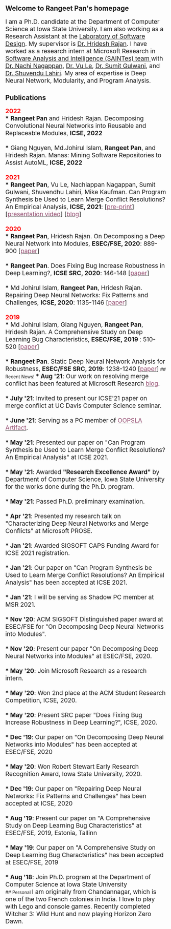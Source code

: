 <!-- Global site tag (gtag.js) - Google Analytics -->
<script async src="https://www.googletagmanager.com/gtag/js?id=UA-148953677-1"></script>
<script>
  window.dataLayer = window.dataLayer || [];
  function gtag(){dataLayer.push(arguments);}
  gtag('js', new Date());

  gtag('config', 'UA-148953677-1');
</script>

## Welcome to Rangeet Pan's homepage
<span style="font-size:1.35em;">
I am a Ph.D. candidate at the Department of Computer Science at Iowa State University. I am also working as a Research Assistant at the <a href="http://design.cs.iastate.edu/"> Laboratory of Software Design</a>. My supervisor is <a href="http://web.cs.iastate.edu/~hridesh/">Dr. Hridesh Rajan</a>. I have worked as a research intern at Microsoft Research in <a href="https://www.microsoft.com/en-us/research/group/saint-group/"> Software Analysis and Intelligence (SAINTes) team </a> with <a href="https://www.microsoft.com/en-us/research/people/nachin/">Dr. Nachi Nagappan</a>, <a href="http://vuminhle.com/">Dr. Vu Le</a>, <a href="https://www.microsoft.com/en-us/research/people/sumitg/">Dr. Sumit Gulwani</a>, and <a href="https://www.microsoft.com/en-us/research/people/shuvendu/">Dr. Shuvendu Lahiri</a>. My area of expertise is Deep Neural Network, Modularity, and Program Analysis.</span>

## Publications
<span style="font-size:1.35em;">
<b><font color="red">2022</font></b><br>
 <b>*</b> <b>Rangeet Pan</b> and Hridesh Rajan.
Decomposing Convolutional Neural Networks into Reusable and Replaceable Modules,
<b>ICSE, 2022</b>
 <br><br> 
  <b>*</b> Giang Nguyen, Md.Johirul Islam, <b>Rangeet Pan</b>, and Hridesh Rajan.
Manas: Mining Software Repositories to Assist AutoML,
<b>ICSE, 2022</b>
  <br></br>
<b><font color="red">2021</font></b><br>
  <b>*</b> <b>Rangeet Pan</b>, Vu Le, Nachiappan Nagappan, Sumit Gulwani, Shuvendhu Lahiri, Mike Kaufman.
Can Program Synthesis be Used to Learn Merge Conflict Resolutions? An Empirical Analysis,
<b>ICSE, 2021</b>: [<a
href="https://arxiv.org/pdf/2103.02004.pdf"><span style='color:#954F72'>pre-print</span></a>] [<a
href="https://www.youtube.com/watch?v=Udsf9k20vbE"><span style='color:#954F72'>presentation video</span></a>] [<a
href="https://www.microsoft.com/en-us/research/blog/safe-program-merges-at-scale-a-grand-challenge-for-program-repair-research/?OCID=msr_blog_Programinglanguages_tw"><span style='color:#954F72'>blog</span></a>]
<br><br>
<b><font color="red">2020</font></b><br>
<b>*</b> <b>Rangeet Pan</b>, Hridesh Rajan.
On Decomposing a Deep Neural Network into Modules,
<b>ESEC/FSE, 2020</b>: 889-900 [<a
href="https://dl.acm.org/doi/10.1145/3368089.3409668"><span style='color:#954F72'>paper</span></a>]
<br><br>
<b>*</b> <b>Rangeet Pan</b>. Does Fixing Bug Increase Robustness in Deep Learning?,
<b>ICSE SRC, 2020</b>: 146-148 [<a
href="https://dl.acm.org/doi/10.1145/3377812.3382175"><span style='color:#954F72'>paper</span></a>]
<br><br>
<b>*</b> Md Johirul Islam, <b>Rangeet Pan</b>, Hridesh Rajan. Repairing Deep Neural Networks: Fix Patterns and Challenges,
<b>ICSE, 2020</b>: 1135-1146 [<a
href="https://dl.acm.org/doi/10.1145/3377811.3380378"><span style='color:#954F72'>paper</span></a>]
<br>
<br>
<b><font color="red">2019</font></b>
<br>
<b>*</b> Md Johirul Islam, Giang Nguyen, <b>Rangeet Pan</b>, Hridesh Rajan. A Comprehensive Study on Deep Learning Bug Characteristics,
<b>ESEC/FSE, 2019 </b>: 510-520 [<a
href="https://dl.acm.org/doi/abs/10.1145/3338906.3338955"><span style='color:#954F72'>paper</span></a>]
<br><br>
<b>*</b> <b>Rangeet Pan</b>. Static Deep Neural Network Analysis for Robustness,
<b>ESEC/FSE SRC, 2019</b>: 1238-1240 [<a
href="https://dl.acm.org/doi/10.1145/3338906.3342502"><span style='color:#954F72'>paper</span></a>]</span>
## Recent News!
<span style="font-size:1.35em;">
<b>* Aug '21</b>: Our work on resolving merge conflict has been featured at Microsoft Research <a
href="https://www.microsoft.com/en-us/research/blog/safe-program-merges-at-scale-a-grand-challenge-for-program-repair-research/?OCID=msr_blog_Programinglanguages_tw"><span style='color:#954F72'>blog</span></a>.<br>
<br> <b>* July '21</b>: Invited to present our ICSE'21 paper on merge conflict at UC Davis Computer Science seminar.<br>
<br> <b>* June '21</b>: Serving as a PC member of <a
href="https://2021.splashcon.org/track/splash-2021-Artifacts"><span style='color:#954F72'>OOPSLA Artifact</span></a>.<br>
<br> <b>* May '21</b>: Presented our paper on "Can Program Synthesis be Used to Learn Merge Conflict Resolutions? An Empirical Analysis" at ICSE 2021.<br>
<br> <b>* May '21</b>: Awarded <b>"Research Excellence Award"</b> by Department of Computer Science, Iowa State University for the works done during the Ph.D. program.<br>
<br> <b>* May '21</b>: Passed Ph.D. preliminary examination.<br>
<br> <b>* Apr '21</b>: Presented my research talk on "Characterizing Deep Neural Networks and Merge Conflicts" at Microsoft PROSE.<br>
<br> <b>* Jan '21</b>: Awarded SIGSOFT CAPS Funding Award for ICSE 2021 registration.<br>
<br> <b>* Jan '21</b>: Our paper on "Can Program Synthesis be Used to Learn Merge Conflict Resolutions? An Empirical Analysis" has been accepted at ICSE 2021.<br>
<br> <b>* Jan '21</b>: I will be serving as Shadow PC member at MSR 2021.<br>
<br> <b>* Nov '20</b>: ACM  SIGSOFT Distinguished paper award at ESEC/FSE for "On Decomposing Deep Neural Networks into Modules".<br>
<br> <b>* Nov '20</b>: Present our paper "On Decomposing Deep Neural Networks into Modules" at ESEC/FSE, 2020.<br>
<br> <b>* May '20</b>: Join Microsoft Research as a research intern.<br>
<br> <b>* May '20</b>: Won 2nd place at the ACM Student Research Competition, ICSE, 2020.<br>
<br> <b>* May '20</b>: Present SRC paper "Does Fixing Bug Increase Robustness in Deep Learning?", ICSE, 2020.<br>
<br> <b>* Dec '19</b>: Our paper on "On Decomposing Deep Neural Networks into Modules" has been accepted at ESEC/FSE, 2020<br>
<br> <b>* May '20</b>: Won Robert Stewart Early Research Recognition Award, Iowa State University, 2020.<br>
<br> <b>* Dec '19</b>: Our paper on "Repairing Deep Neural Networks: Fix Patterns and Challenges" has been accepted at ICSE, 2020<br>
<br> <b>* Aug '19</b>: Present our paper on "A Comprehensive Study on Deep Learning Bug Characteristics" at ESEC/FSE, 2019, Estonia, Tallinn<br>
<br> <b>* May '19</b>: Our paper on "A Comprehensive Study on Deep Learning Bug Characteristics" has been accepted at ESEC/FSE, 2019<br>
<br> <b>* Aug '18</b>: Join Ph.D. program at the Department of Computer Science at Iowa State University<br></span>
## Personal
<span style="font-size:1.35em;">
I am originally from Chandannagar, which is one of the two French colonies in India. I love to play with Lego and console games. Recently completed Witcher 3: Wild Hunt and now playing Horizon Zero Dawn.</span>
